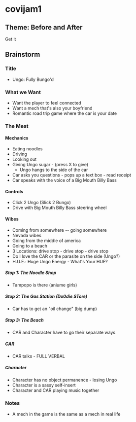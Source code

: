 # covijam1
## Theme: Before and After
Get it

## Brainstorm

### Title
- Ungo: Fully Bungo'd

### What we Want
- Want the player to feel connected
- Want a mech that's also your boyfriend
- Romantic road trip game where the car is your date

### The Meat

#### Mechanics
- Eating noodles
- Driving
- Looking out
- Giving Ungo sugar - (press X to give)
	- Ungo hangs to the side of the car
- Car asks you questions - pops up a text box - read receipt
- Car speaks with the voice of a Big Mouth Billy Bass

#### Controls
- Click 2 Ungo (Slick 2 Bungo)
- Drive with Big Mouth Billy Bass steering wheel

#### Wibes
- Coming from somewhere -- going somewhere
- Nevada wibes
- Going from the middle of america
- Going to a beach
- 3 Locations: drive stop - drive stop - drive stop
- Do I love the CAR or the parasite on the side (Ungo?)
- H.U.E.: Huge Ungo Energy - What's Your HUE?

##### Stop 1: The Noodle Shop
- Tampopo is there (aniume girls)

##### Stop 2: The Gas Station (Do0die STore)
- Car has to get an "oil change" (big dump)

##### Stop 3: The Beach
- CAR and Character have to go their separate ways

##### CAR
- CAR talks - FULL VERBAL

##### Character
- Character has no object permanence - losing Ungo
- Character is a sassy self-insert
- Character and CAR playing music together

### Notes
- A mech in the game is the same as a mech in real life
